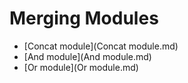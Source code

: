 # Merging Modules

- [Concat module](Concat module.md)
- [And module](And module.md)
- [Or module](Or module.md)